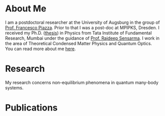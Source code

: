 # About Me 
I am a postdoctoral researcher at the University of Augsburg in the group of [Prof. Francesco Piazza](https://www.uni-augsburg.de/en/fakultaet/mntf/physik/groups/theo3/team/francesco-piazza/). Prior to that I was a post-doc at MPIPKS, Dresden. I received my Ph.D. ([thesis](https://drive.google.com/file/d/1s8qKV03teZyWtI6WsVnuPqxpTmsf3go1/view)) in Physics from Tata Institute of Fundamental Research, Mumbai under the guidance of [Prof. Rajdeep Sensarma](https://sites.google.com/view/rsensarma/home). I work in the area of Theoretical Condensed Matter Physics and Quantum Optics. You can read more about me [here](https://miphysics.github.io/about).

# Research 
My research concerns non-equilibrium phenomena in quantum many-body systems.

# Publications



